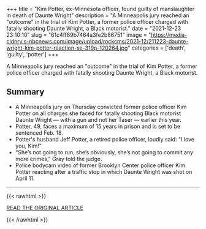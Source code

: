 +++
title = "Kim Potter, ex-Minnesota officer, found guilty of manslaughter in death of Daunte Wright"
description = "A Minneapolis jury reached an \"outcome\" in the trial of Kim Potter, a former police officer charged with fatally shooting Daunte Wright, a Black motorist."
date = "2021-12-23 23:10:10"
slug = "61c4ff89b7464a3fe2b86751"
image = "https://media-cldnry.s-nbcnews.com/image/upload/rockcms/2021-12/211223-daunte-wright-kim-potter-reaction-se-319p-120264.jpg"
categories = ['death', 'guilty', 'potter']
+++

A Minneapolis jury reached an \"outcome\" in the trial of Kim Potter, a former police officer charged with fatally shooting Daunte Wright, a Black motorist.

## Summary

- A Minneapolis jury on Thursday convicted former police officer Kim Potter on all charges she faced for fatally shooting Black motorist Daunte Wright — with a gun and not her Taser — earlier this year.
- Potter, 49, faces a maximum of 15 years in prison and is set to be sentenced Feb. 18.
- Potter's husband Jeff Potter, a retired police officer, loudly said: "I love you, Kim!"
- “She’s not going to run, she’s obviously, she’s not going to commit any more crimes," Gray told the judge.
- Police bodycam video of former Brooklyn Center police officer Kim Potter reacting after a traffic stop in which Daunte Wright was shot on April 11.

---

{{< rawhtml >}}
  <p class="article-category">
    <a target="_blank" href="https://www.nbcnews.com/news/amp/rcna9408">READ THE ORIGINAL ARTICLE</a>
  </p>
{{< /rawhtml >}}
